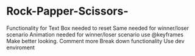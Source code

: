# Rock-Papper-Scissors-
Functionality for Text Box needed to reset
Same needed for winner/loser scenario
Animation needed for winner/loser scenario use @keyframes
Make better looking.
Comment more
Break down functionality
Use dev enviroment
